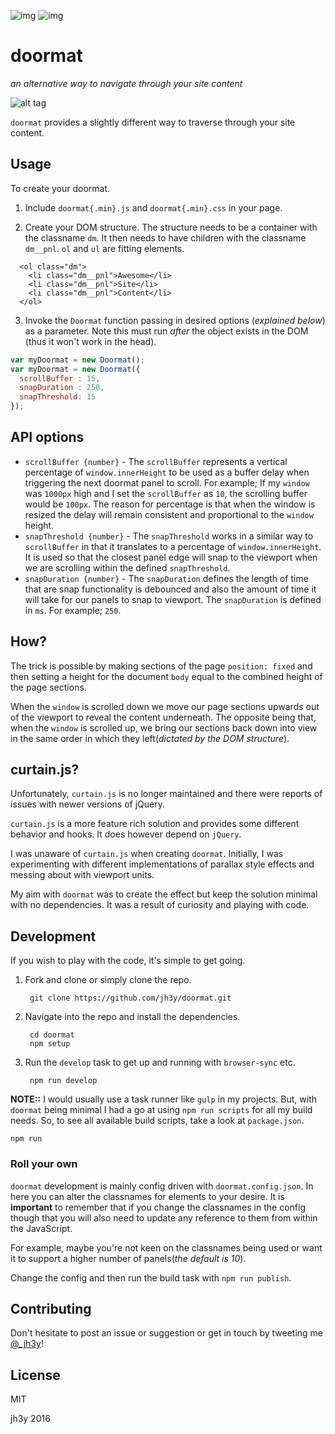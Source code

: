 ![img](https://img.shields.io/badge/license-MIT-blue.svg)
![img](https://img.shields.io/badge/dependencies-none-green.svg)

# doormat
_an alternative way to navigate through your site content_

![alt tag](https://raw.github.com/jh3y/pics/master/doormat/doormat.jpg)

`doormat` provides a slightly different way to traverse through your site content.

## Usage

To create your doormat.

1. Include `doormat{.min}.js` and `doormat{.min}.css` in your page.

2. Create your DOM structure. The structure needs to be a container with the classname `dm`. It then needs to have children with the classname `dm__pnl`. `ol` and `ul` are fitting elements.

  ```html̨
    <ol class="dm">
      <li class="dm__pnl">Awesome</li>
      <li class="dm__pnl">Site</li>
      <li class="dm__pnl">Content</li>
    </ol>
  ```

3. Invoke the `Doormat` function passing in desired options (_explained below_) as a parameter. Note this must run _after_ the object exists in the DOM (thus it won't work in the head).

  ```javascript
  var myDoormat = new Doormat();
  var myDoormat = new Doormat({
    scrollBuffer : 15,
    snapDuration : 250,
    snapThreshold: 15
  });
  ```

## API options
* `scrollBuffer {number}` - The `scrollBuffer` represents a vertical percentage of `window.innerHeight` to be used as a buffer delay when triggering the next doormat panel to scroll. For example; If my `window` was `1000px` high and I set the `scrollBuffer` as `10`, the scrolling buffer would be `100px`. The reason for percentage is that when the window is resized the delay will remain consistent and proportional to the `window` height.
* `snapThreshold {number}` - The `snapThreshold` works in a similar way to `scrollBuffer` in that it translates to a percentage of `window.innerHeight`. It is used so that the closest panel edge will snap to the viewport when we are scrolling within the defined `snapThreshold`.
* `snapDuration {number}` - The `snapDuration` defines the length of time that are snap functionality is debounced and also the amount of time it will take for our panels to snap to viewport. The `snapDuration` is defined in `ms`. For example; `250`.

## How?
The trick is possible by making sections of the page `position: fixed` and then setting a height for the document `body` equal to the combined height of the page sections.

When the `window` is scrolled down we move our page sections upwards out of the viewport to reveal the content underneath. The opposite being that, when the `window` is scrolled up, we bring our sections back down into view in the same order in which they left(_dictated by the DOM structure_).

## curtain.js?
Unfortunately, `curtain.js` is no longer maintained and there were reports of issues with newer versions of jQuery.

`curtain.js` is a more feature rich solution and provides some different behavior and hooks. It does however depend on `jQuery`.

I was unaware of `curtain.js` when creating `doormat`. Initially, I was experimenting with different implementations of parallax style effects and messing about with viewport units.

My aim with `doormat` was to create the effect but keep the solution minimal with no dependencies. It was a result of curiosity and playing with code.

## Development
If you wish to play with the code, it's simple to get going.

1. Fork and clone or simply clone the repo.

        git clone https://github.com/jh3y/doormat.git

2. Navigate into the repo and install the dependencies.

        cd doormat
        npm setup

3. Run the `develop` task to get up and running with `browser-sync` etc.

        npm run develop

__NOTE::__ I would usually use a task runner like `gulp` in my projects. But, with `doormat` being minimal I had a go at using `npm run scripts` for all my build needs. So, to see all available build scripts, take a look at `package.json`.
```shell
npm run
```
### Roll your own
`doormat` development is mainly config driven with `doormat.config.json`. In here you can alter the classnames for elements to your desire. It is __important__ to remember that if you change the classnames in the config though that you will also need to update any reference to them from within the JavaScript.

For example, maybe you're not keen on the classnames being used or want it to support a higher number of panels(_the default is 10_).

Change the config and then run the build task with `npm run publish`.

## Contributing
Don't hesitate to post an issue or suggestion or get in touch by tweeting me [@_jh3y](https://twitter.com/_jh3y)!

## License
MIT

jh3y 2016
